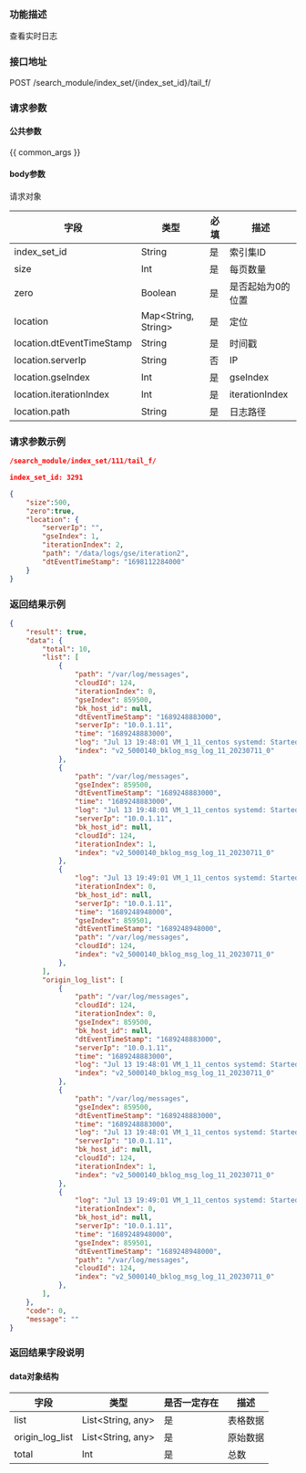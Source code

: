 ### 功能描述

查看实时日志

### 接口地址

POST  /search_module/index_set/{index_set_id}/tail_f/

### 请求参数

#### 公共参数

{{ common_args }}

#### body参数

请求对象

| 字段 | 类型 | 必填 | 描述                                        
| --- | --- | --- | --- |
| index_set_id | String | 是 | 索引集ID |
| size | Int | 是   | 每页数量 |
| zero | Boolean | 是   | 是否起始为0的位置 |
| location | Map<String, String> | 是   | 定位 |
| location.dtEventTimeStamp | String | 是 | 时间戳 |
| location.serverIp | String | 否 | IP |
| location.gseIndex | Int | 是 | gseIndex |
| location.iterationIndex | Int | 是 | iterationIndex |
| location.path | String | 是 | 日志路径 |



### 请求参数示例

```json
/search_module/index_set/111/tail_f/
```

```json
index_set_id: 3291

{
    "size":500,
    "zero":true,
    "location": {
        "serverIp": "",
        "gseIndex": 1,
        "iterationIndex": 2,
        "path": "/data/logs/gse/iteration2",
        "dtEventTimeStamp": "1698112284000"
    }
}
```

### 返回结果示例

```json
{
    "result": true,
    "data": {
        "total": 10,
        "list": [
            {
                "path": "/var/log/messages",
                "cloudId": 124,
                "iterationIndex": 0,
                "gseIndex": 859500,
                "bk_host_id": null,
                "dtEventTimeStamp": "1689248883000",
                "serverIp": "10.0.1.11",
                "time": "1689248883000",
                "log": "Jul 13 19:48:01 VM_1_11_centos systemd: Started Session 4334818 of user root.",
                "index": "v2_5000140_bklog_msg_log_11_20230711_0"
            },
            {
                "path": "/var/log/messages",
                "gseIndex": 859500,
                "dtEventTimeStamp": "1689248883000",
                "time": "1689248883000",
                "log": "Jul 13 19:48:01 VM_1_11_centos systemd: Started Session 4334817 of user root.",
                "serverIp": "10.0.1.11",
                "bk_host_id": null,
                "cloudId": 124,
                "iterationIndex": 1,
                "index": "v2_5000140_bklog_msg_log_11_20230711_0"
            },
            {
                "log": "Jul 13 19:49:01 VM_1_11_centos systemd: Started Session 4334820 of user root.",
                "iterationIndex": 0,
                "bk_host_id": null,
                "serverIp": "10.0.1.11",
                "time": "1689248948000",
                "gseIndex": 859501,
                "dtEventTimeStamp": "1689248948000",
                "path": "/var/log/messages",
                "cloudId": 124,
                "index": "v2_5000140_bklog_msg_log_11_20230711_0"
            },
        ],
        "origin_log_list": [
            {
                "path": "/var/log/messages",
                "cloudId": 124,
                "iterationIndex": 0,
                "gseIndex": 859500,
                "bk_host_id": null,
                "dtEventTimeStamp": "1689248883000",
                "serverIp": "10.0.1.11",
                "time": "1689248883000",
                "log": "Jul 13 19:48:01 VM_1_11_centos systemd: Started Session 4334818 of user root.",
                "index": "v2_5000140_bklog_msg_log_11_20230711_0"
            },
            {
                "path": "/var/log/messages",
                "gseIndex": 859500,
                "dtEventTimeStamp": "1689248883000",
                "time": "1689248883000",
                "log": "Jul 13 19:48:01 VM_1_11_centos systemd: Started Session 4334817 of user root.",
                "serverIp": "10.0.1.11",
                "bk_host_id": null,
                "cloudId": 124,
                "iterationIndex": 1,
                "index": "v2_5000140_bklog_msg_log_11_20230711_0"
            },
            {
                "log": "Jul 13 19:49:01 VM_1_11_centos systemd: Started Session 4334820 of user root.",
                "iterationIndex": 0,
                "bk_host_id": null,
                "serverIp": "10.0.1.11",
                "time": "1689248948000",
                "gseIndex": 859501,
                "dtEventTimeStamp": "1689248948000",
                "path": "/var/log/messages",
                "cloudId": 124,
                "index": "v2_5000140_bklog_msg_log_11_20230711_0"
            },
        ],
    },
    "code": 0,
    "message": ""
}
```

### 返回结果字段说明

#### data对象结构

| 字段 | 类型 | 是否一定存在 | 描述 |
| --- | --- | --- | --- |
| list | List<String, any> | 是 | 表格数据 |
| origin_log_list | List<String, any> | 是 | 原始数据 |
| total | Int | 是 | 总数 |

